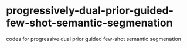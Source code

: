 # progressively-dual-prior-guided-few-shot-semantic-segmenation
codes for progressive dual prior guided few-shot semantic segmenation
